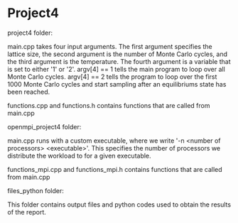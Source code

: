 # Project4

project4 folder:

main.cpp takes four input arguments. The first argument specifies the lattice size, the second argument
is the number of Monte Carlo cycles, and the third argument is the temperature. The fourth argument is a 
variable that is set to either '1' or '2'. argv[4] == 1 tells the main program to loop over all Monte Carlo
cycles. argv[4] == 2 tells the program to loop over the first 1000 Monte Carlo cycles and start sampling 
after an equilibriums state has been reached.

functions.cpp and functions.h contains functions that are called from main.cpp


openmpi_project4 folder:

main.cpp runs with a custom executable, where we write '-n \<number of processors\> \<executable\>'. This 
specifies the number of processors we distribute the workload to for a given executable. 

functions_mpi.cpp and functions_mpi.h contains functions that are called from main.cpp


files_python folder:

This folder contains output files and python codes used to obtain the results of the report. 
